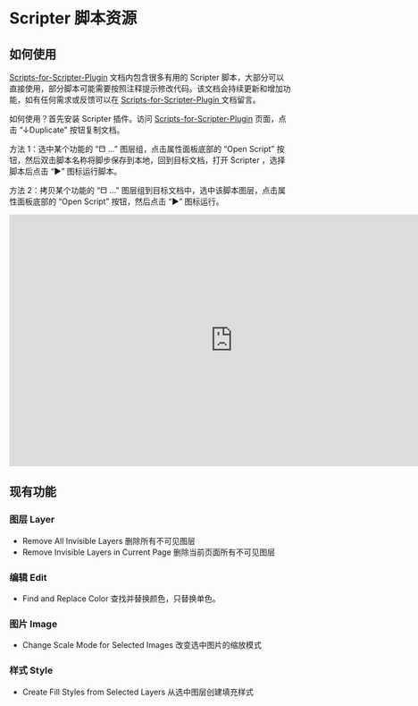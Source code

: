 # Scripter 脚本资源

## 如何使用

[Scripts-for-Scripter-Plugin](https://www.figma.com/community/file/833674707565765714) 文档内包含很多有用的 Scripter 脚本，大部分可以直接使用，部分脚本可能需要按照注释提示修改代码。该文档会持续更新和增加功能，如有任何需求或反馈可以在 [Scripts-for-Scripter-Plugin ](https://www.figma.com/file/sewtRY3IcW8HjWDPfPu5JT/Scripts-for-Scripter-Plugin) 文档留言。

如何使用？首先安装 Scripter 插件。访问 [Scripts-for-Scripter-Plugin](https://www.figma.com/community/file/833674707565765714) 页面，点击 “↓Duplicate” 按钮复制文档。

方法 1：选中某个功能的 “⬒ ...” 图层组，点击属性面板底部的 “Open Script” 按钮，然后双击脚本名称将脚步保存到本地，回到目标文档，打开 Scripter ，选择脚本后点击 “►” 图标运行脚本。

方法 2：拷贝某个功能的 “⬒ ...” 图层组到目标文档中，选中该脚本图层，点击属性面板底部的 “Open Script” 按钮，然后点击 “►” 图标运行。

<iframe style="border: none;" width="800" height="450" src="https://www.figma.com/embed?embed_host=share&url=https%3A%2F%2Fwww.figma.com%2Ffile%2FsewtRY3IcW8HjWDPfPu5JT%2FCode-Snippets-for-Scripter%3Fnode-id%3D33%253A0" allowfullscreen></iframe>

## 现有功能

### 图层 Layer

- Remove All Invisible Layers 删除所有不可见图层
- Remove Invisible Layers in Current Page 删除当前页面所有不可见图层

### 编辑 Edit

- Find and Replace Color 查找并替换颜色，只替换单色。

### 图片 Image

- Change Scale Mode for Selected Images 改变选中图片的缩放模式

### 样式 Style

- Create Fill Styles from Selected Layers 从选中图层创建填充样式



